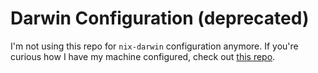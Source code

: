 # Darwin Configuration (deprecated)

I'm not using this repo for `nix-darwin` configuration anymore. If you're curious how I have my machine configured, check out [this repo](https://github.com/walkah/athens).
